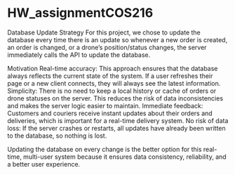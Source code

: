 # HW_assignmentCOS216

Database Update Strategy
For this project, we chose to update the database every time there is an update so whenever a new order is created, an order is changed, or a drone’s position/status changes, the server immediately calls the API to update the database.

Motivation
Real-time accuracy: This approach ensures that the database always reflects the current state of the system. If a user refreshes their page or a new client connects, they will always see the latest information.
Simplicity: There is no need to keep a local history or cache of orders or drone statuses on the server. This reduces the risk of data inconsistencies and makes the server logic easier to maintain.
Immediate feedback: Customers and couriers receive instant updates about their orders and deliveries, which is important for a real-time delivery system.
No risk of data loss: If the server crashes or restarts, all updates have already been written to the database, so nothing is lost.

Updating the database on every change is the better option for this real-time, multi-user system because it ensures data consistency, reliability, and a better user experience.